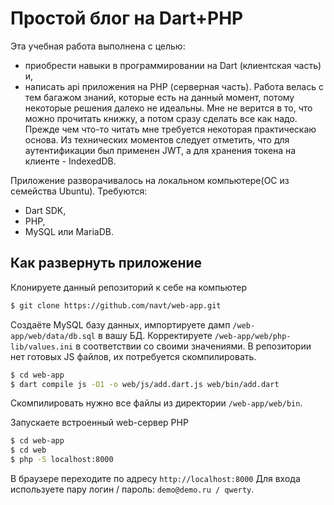 # Простой блог на Dart+PHP
Эта учебная работа выполнена с целью:
- приобрести навыки в программировании на Dart (клиентская часть) и,
- написать api приложения на PHP (серверная часть).
Работа велась с тем багажом знаний, которые есть на данный момент, потому некоторые
решения далеко не идеальны. Мне не верится в то, что можно прочитать книжку, а потом сразу сделать все как надо. Прежде чем что-то читать мне требуется некоторая практическаю основа.
Из технических моментов следует отметить, что для аутентификации был применен JWT, а для хранения токена на клиенте - IndexedDB.

Приложение разворачивалось на локальном компьютере(ОС из семейства Ubuntu). Требуются:
- Dart SDK,
- PHP,
- MySQL или MariaDB.

## Как развернуть приложение
Клонируете данный репозиторий к себе на компьютер
```bash
$ git clone https://github.com/navt/web-app.git
```
Создаёте MySQL базу данных, импортируете дамп `/web-app/web/data/db.sql` в вашу БД.
Корректируете `/web-app/web/php-lib/values.ini` в соответствии со своими значениями.
В репозитории нет готовых JS файлов, их потребуется скомпилировать.
```bash
$ cd web-app
$ dart compile js -O1 -o web/js/add.dart.js web/bin/add.dart
```
Скомпилировать нужно все файлы из директории `/web-app/web/bin`.

Запускаете встроенный web-сервер PHP
```bash
$ cd web-app
$ cd web
$ php -S localhost:8000
```
В браузере переходите по адресу `http://localhost:8000` 
Для входа используете пару логин / пароль: `demo@demo.ru / qwerty`. 
